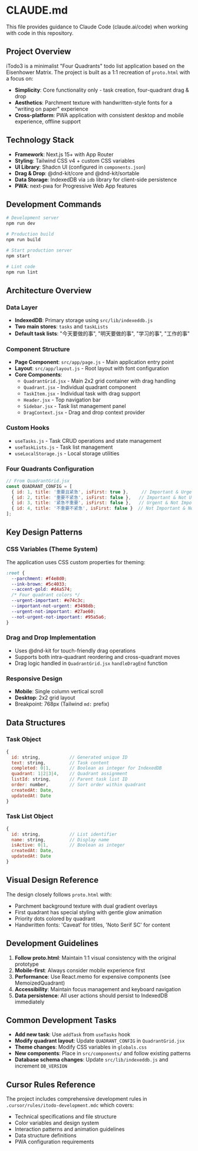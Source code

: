 # CLAUDE.md

This file provides guidance to Claude Code (claude.ai/code) when working with code in this repository.

## Project Overview

iTodo3 is a minimalist "Four Quadrants" todo list application based on the Eisenhower Matrix. The project is built as a 1:1 recreation of `proto.html` with a focus on:

- **Simplicity**: Core functionality only - task creation, four-quadrant drag & drop
- **Aesthetics**: Parchment texture with handwritten-style fonts for a "writing on paper" experience
- **Cross-platform**: PWA application with consistent desktop and mobile experience, offline support

## Technology Stack

- **Framework**: Next.js 15+ with App Router
- **Styling**: Tailwind CSS v4 + custom CSS variables
- **UI Library**: Shadcn UI (configured in `components.json`)
- **Drag & Drop**: @dnd-kit/core and @dnd-kit/sortable
- **Data Storage**: IndexedDB via `idb` library for client-side persistence
- **PWA**: next-pwa for Progressive Web App features

## Development Commands

```bash
# Development server
npm run dev

# Production build
npm run build

# Start production server
npm start

# Lint code
npm run lint
```

## Architecture Overview

### Data Layer
- **IndexedDB**: Primary storage using `src/lib/indexeddb.js`
- **Two main stores**: `tasks` and `taskLists`
- **Default task lists**: "今天要做的事", "明天要做的事", "学习的事", "工作的事"

### Component Structure
- **Page Component**: `src/app/page.js` - Main application entry point
- **Layout**: `src/app/layout.js` - Root layout with font configuration
- **Core Components**:
  - `QuadrantGrid.jsx` - Main 2x2 grid container with drag handling
  - `Quadrant.jsx` - Individual quadrant component
  - `TaskItem.jsx` - Individual task with drag support
  - `Header.jsx` - Top navigation bar
  - `Sidebar.jsx` - Task list management panel
  - `DragContext.jsx` - Drag and drop context provider

### Custom Hooks
- `useTasks.js` - Task CRUD operations and state management
- `useTaskLists.js` - Task list management
- `useLocalStorage.js` - Local storage utilities

### Four Quadrants Configuration
```javascript
// From QuadrantGrid.jsx
const QUADRANT_CONFIG = [
  { id: 1, title: '重要且紧急', isFirst: true },     // Important & Urgent
  { id: 2, title: '重要不紧急', isFirst: false },   // Important & Not Urgent  
  { id: 3, title: '紧急不重要', isFirst: false },   // Urgent & Not Important
  { id: 4, title: '不重要不紧急', isFirst: false }  // Not Important & Not Urgent
];
```

## Key Design Patterns

### CSS Variables (Theme System)
The application uses CSS custom properties for theming:
```css
:root {
  --parchment: #f4e8d0;
  --ink-brown: #5c4033;
  --accent-gold: #d4a574;
  /* Four quadrant colors */
  --urgent-important: #e74c3c;
  --important-not-urgent: #3498db;
  --urgent-not-important: #27ae60;
  --not-urgent-not-important: #95a5a6;
}
```

### Drag and Drop Implementation
- Uses @dnd-kit for touch-friendly drag operations
- Supports both intra-quadrant reordering and cross-quadrant moves
- Drag logic handled in `QuadrantGrid.jsx` `handleDragEnd` function

### Responsive Design
- **Mobile**: Single column vertical scroll
- **Desktop**: 2x2 grid layout
- Breakpoint: 768px (Tailwind `md:` prefix)

## Data Structures

### Task Object
```javascript
{
  id: string,           // Generated unique ID
  text: string,         // Task content
  completed: 0|1,       // Boolean as integer for IndexedDB
  quadrant: 1|2|3|4,    // Quadrant assignment
  listId: string,       // Parent task list ID
  order: number,        // Sort order within quadrant
  createdAt: Date,
  updatedAt: Date
}
```

### Task List Object
```javascript
{
  id: string,           // List identifier
  name: string,         // Display name
  isActive: 0|1,        // Boolean as integer
  createdAt: Date,
  updatedAt: Date
}
```

## Visual Design Reference

The design closely follows `proto.html` with:
- Parchment background texture with dual gradient overlays
- First quadrant has special styling with gentle glow animation
- Priority dots colored by quadrant
- Handwritten fonts: 'Caveat' for titles, 'Noto Serif SC' for content

## Development Guidelines

1. **Follow proto.html**: Maintain 1:1 visual consistency with the original prototype
2. **Mobile-first**: Always consider mobile experience first
3. **Performance**: Use React.memo for expensive components (see MemoizedQuadrant)
4. **Accessibility**: Maintain focus management and keyboard navigation
5. **Data persistence**: All user actions should persist to IndexedDB immediately

## Common Development Tasks

- **Add new task**: Use `addTask` from `useTasks` hook
- **Modify quadrant layout**: Update `QUADRANT_CONFIG` in `QuadrantGrid.jsx`
- **Theme changes**: Modify CSS variables in `globals.css`
- **New components**: Place in `src/components/` and follow existing patterns
- **Database schema changes**: Update `src/lib/indexeddb.js` and increment `DB_VERSION`

## Cursor Rules Reference

The project includes comprehensive development rules in `.cursor/rules/itodo-development.mdc` which covers:
- Technical specifications and file structure
- Color variables and design system
- Interaction patterns and animation guidelines
- Data structure definitions
- PWA configuration requirements